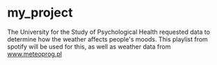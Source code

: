 # my_project


The University for the Study of Psychological Health requested data to determine how the weather affects people's moods. This playlist from spotify will be used for this, as well as weather data from www.meteoprog.pl


